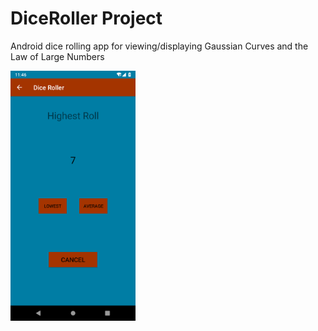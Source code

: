 # DiceRoller Project

Android dice rolling app for viewing/displaying Gaussian Curves and the Law of Large Numbers



<img src="https://github.com/frazierjoe/DiceRoller/blob/master/photos/High.png" alt="high roll" width="200px"/>
